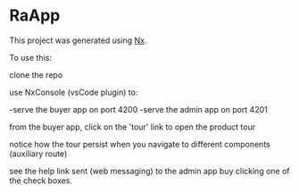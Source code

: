 # RaApp

This project was generated using [Nx](https://nx.dev).

To use this:

clone the repo

use NxConsole (vsCode plugin) to:

  -serve the buyer app on port 4200
  -serve the admin app on port 4201

from the buyer app, click on the 'tour' link to open the product tour

notice how the tour persist when you navigate to different components (auxiliary route)

see the help link sent (web messaging) to the admin app buy clicking one of the check boxes.


